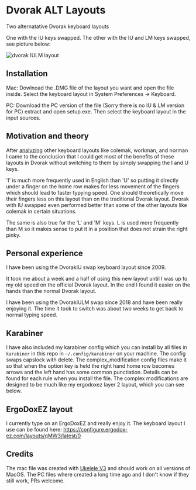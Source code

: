 # Dvorak ALT Layouts
Two alternatative Dvorak keyboard layouts

One with the IU keys swapped.
The other with the IU and LM keys swapped, see picture below:

![dvorak IULM layout](https://p239.p2.n0.cdn.getcloudapp.com/items/RBu44dWG/e4450f04-e0da-4307-bda6-ef031b741f7f.png?v=c64a6c208d52cac3d90caee7081dc8c0)

## Installation
Mac:
Dowlnoad the .DMG file of the layout you want and open the file inside. Select the keyboard layout in System Preferences -> Keyboard.

PC:
Download the PC version of the file (Sorry there is no IU & LM version for PC) extract and open setup.exe. Then select the keyboard layout in the input sources.

## Motivation and theory
After [analyzing](http://patorjk.com/keyboard-layout-analyzer/) other keyboard layouts like colemak, workman, and norman I came to the conclusion that I could get most of the benefits of these layouts in Dvorak without switching to them by simply swapping the I and U keys.

'I' is much more frequently used in English than 'U' so putting it directly under a finger on the home row makes for less movement of the fingers which should lead to faster typying speed. One should theoretically move their fingers less on this layout than on the traditional Dvorak layout. Dvorak with IU swapped even performed better than some of the other layouts like colemak in certain situations.

The same is also true for the 'L' and 'M' keys. L is used more frequently than M so it makes sense to put it in a position that does not strain the right pinky.

## Personal experience
I have been using the DvorakIU swap keyboard layout since 2009.

It took me about a week and a half of using this new layout until I was up to my old speed on the official Dvorak layout. In the end I found it easier on the hands than the normal Dvorak layout.

I have been using the DvorakIULM swap since 2018 and have been really enjoying it. The time it took to switch was about two weeks to get back to normal typing speed.

## Karabiner
I have also included my karabiner config which you can install by all files in `karabiner` in this repo in `~/.config/karabiner` on your machine.
The config swaps capslock with delete. The complex_modification config files make it so that when the option key is held the right hand home row becomes arrows and the left hand has some common punctiation. Details can be found for each rule when you install the file. The complex modifications are designed to be much like my ergodoxez layer 2 layout, which you can see below.

## ErgoDoxEZ layout
I currently type on an ErgoDoxEZ and really enjoy it. The keyboard layout I use can be found here: https://configure.ergodox-ez.com/layouts/qMW3/latest/0

## Credits
The mac file was created with [Ukelele V3](https://scripts.sil.org/ukelele) and should work on all versions of MacOS. The PC files where created a long time ago and I don't know if they still work, PRs welcome.

